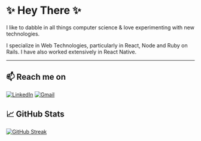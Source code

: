 # ✨ Hey There ✨

I like to dabble in all things computer science & love experimenting with new technologies.

I specialize in Web Technologies, particularly in React, Node and Ruby on Rails. I have also worked extensively in React Native.

***

## 📫 Reach me on

[![LinkedIn](https://img.shields.io/badge/linkedin-%230077B5.svg?&style=for-the-badge&logo=linkedin&logoColor=white)](https://www.linkedin.com/in/muhammadk1607)
[![Gmail](https://img.shields.io/badge/gmail-%23D14836.svg?&style=for-the-badge&logo=gmail&logoColor=white)](mailto:muhammadkhan1607@gmail.com)

## 📈 GitHub Stats

[![GitHub Streak](https://streak-stats.demolab.com?user=muhammadk1607&theme=dracula&hide_border=true&border_radius=5)](https://git.io/streak-stats)
